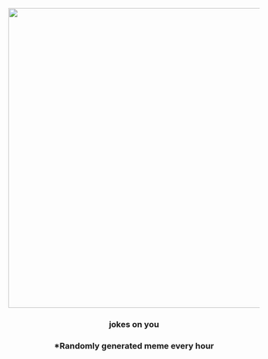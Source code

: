 <p align="center">
        <img src="https://i.redd.it/w189ua34rz691.jpg" width="600" height="600">
        </p>
        <h3 align="center">jokes on you</h3>
        <h3 align="center">*Randomly generated meme every hour</h3>
    